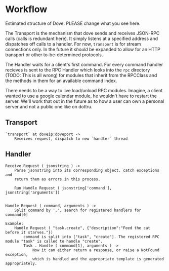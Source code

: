 Workflow
========

Estimated structure of Dove. PLEASE change what you see here.

The Transport is the mechanism that dove sends and receives JSON-RPC calls (calls is redundant here). It simply listens at a specified address and dispatches off calls to a handler. For now, `transport` is for stream connections only. In the future it *should* be expanded to allow for an HTTP transport or other to-be-determined protocols.

The Handler waits for a client's first command. For every command handler recieves is sent to the RPC Handler which looks into the `rpc` directory (TODO: This is all wrong) for modules that inherit from the RPCClass and the methods in them for an available command
index.


There needs to be a way to live load/unload RPC modules. Imagine, a client wanted to use a google calendar module, he wouldn't have to restart the server. We'll work that out in the future as to how a user can own a personal server and not a public one like on dottru.

Transport
---------

    `transport` at doveip:doveport ->
        Receives request, dispatch to new `handler` thread

Handler
-------

    Receive Request ( jsonstring ) ->
        Parse jsonstring into its corresponding object. catch exceptions and
        return them as errors in this process.

        Run Handle Request ( jsonstring['command'], jsonstring['arguments'])


    Handle Request ( command, arguments ) ->
        Split command by '.', search for registered handlers for command[0]

    Example:
        Handle Request ( "task.create", {"description":"Feed the cat before it starves."})
            command is split into ["task", "create"]. The registered RPC module "task" is called to handle "create".
            Task . Handle ( command[1], arguments ) ->
                Now it can either return a response, or raise a NotFound exception,
                which is handled and the appropriate template is generated appropriately.
